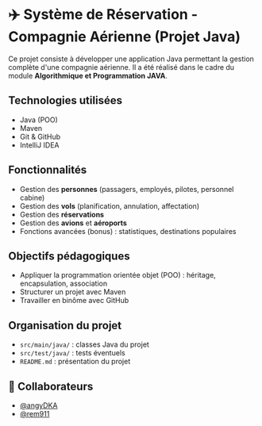 # ✈️ Système de Réservation - Compagnie Aérienne (Projet Java)

Ce projet consiste à développer une application Java permettant la gestion complète d'une compagnie aérienne. Il a été réalisé dans le cadre du module **Algorithmique et Programmation JAVA**.

## Technologies utilisées
- Java (POO)
- Maven
- Git & GitHub
- IntelliJ IDEA

## Fonctionnalités
- Gestion des **personnes** (passagers, employés, pilotes, personnel cabine)
- Gestion des **vols** (planification, annulation, affectation)
- Gestion des **réservations**
- Gestion des **avions** et **aéroports**
- Fonctions avancées (bonus) : statistiques, destinations populaires

## Objectifs pédagogiques
- Appliquer la programmation orientée objet (POO) : héritage, encapsulation, association
- Structurer un projet avec Maven
- Travailler en binôme avec GitHub

## Organisation du projet
- `src/main/java/` : classes Java du projet
- `src/test/java/` : tests éventuels
- `README.md` : présentation du projet

## 👥 Collaborateurs

- [@angyDKA](https://github.com/angyDKA)
- [@rem911](https://github.com/NomDuCollaborateur)
